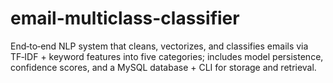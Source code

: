 # email-multiclass-classifier
End‑to‑end NLP system that cleans, vectorizes, and classifies emails via TF‑IDF + keyword features into five categories; includes model persistence, confidence scores, and a MySQL database + CLI for storage and retrieval.

